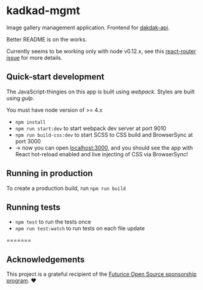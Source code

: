 # kadkad-mgmt

Image gallery management application. Frontend for [dakdak-api](https://github.com/miro/dakdak-api).

Better README is on the works.

Currently seems to be working only with node v0.12.x, see this [react-router issue](https://github.com/rackt/react-router/issues/2195) for more details.


## Quick-start development

The JavaScript-thingies on this app is built using *webpack*. Styles are built using *gulp*.

You must have node version of >= 4.x

* `npm install`
* `npm run start:dev` to start webpack dev server at port 9010
* `npm run build-css:dev` to start SCSS to CSS build and BrowserSync at port 3000
* -> now you can open [localhost:3000](http://localhost:3000), and you should see the app with React hot-reload enabled and live injecting of CSS via BrowserSync!


## Running in production

To create a production build, run `npm run build`


## Running tests

* `npm test` to run the tests once
* `npm run test:watch` to run tests on each file update

=======

## Acknowledgements
This project is a grateful recipient of the [Futurice Open Source sponsorship program](http://futurice.com/blog/sponsoring-free-time-open-source-activities). ♥
